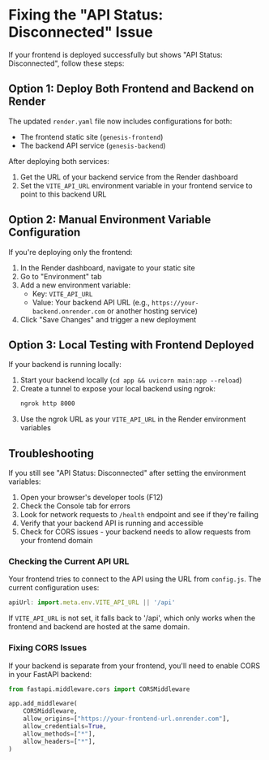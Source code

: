 # Fixing the "API Status: Disconnected" Issue

If your frontend is deployed successfully but shows "API Status: Disconnected", follow these steps:

## Option 1: Deploy Both Frontend and Backend on Render

The updated `render.yaml` file now includes configurations for both:
- The frontend static site (`genesis-frontend`)
- The backend API service (`genesis-backend`)

After deploying both services:
1. Get the URL of your backend service from the Render dashboard
2. Set the `VITE_API_URL` environment variable in your frontend service to point to this backend URL

## Option 2: Manual Environment Variable Configuration

If you're deploying only the frontend:

1. In the Render dashboard, navigate to your static site
2. Go to "Environment" tab
3. Add a new environment variable:
   - Key: `VITE_API_URL`
   - Value: Your backend API URL (e.g., `https://your-backend.onrender.com` or another hosting service)
4. Click "Save Changes" and trigger a new deployment

## Option 3: Local Testing with Frontend Deployed

If your backend is running locally:

1. Start your backend locally (`cd app && uvicorn main:app --reload`)
2. Create a tunnel to expose your local backend using ngrok:
   ```bash
   ngrok http 8000
   ```
3. Use the ngrok URL as your `VITE_API_URL` in the Render environment variables

## Troubleshooting

If you still see "API Status: Disconnected" after setting the environment variables:

1. Open your browser's developer tools (F12)
2. Check the Console tab for errors
3. Look for network requests to `/health` endpoint and see if they're failing
4. Verify that your backend API is running and accessible
5. Check for CORS issues - your backend needs to allow requests from your frontend domain

### Checking the Current API URL

Your frontend tries to connect to the API using the URL from `config.js`. The current configuration uses:

```javascript
apiUrl: import.meta.env.VITE_API_URL || '/api'
```

If `VITE_API_URL` is not set, it falls back to '/api', which only works when the frontend and backend are hosted at the same domain.

### Fixing CORS Issues

If your backend is separate from your frontend, you'll need to enable CORS in your FastAPI backend:

```python
from fastapi.middleware.cors import CORSMiddleware

app.add_middleware(
    CORSMiddleware,
    allow_origins=["https://your-frontend-url.onrender.com"],
    allow_credentials=True,
    allow_methods=["*"],
    allow_headers=["*"],
)
```